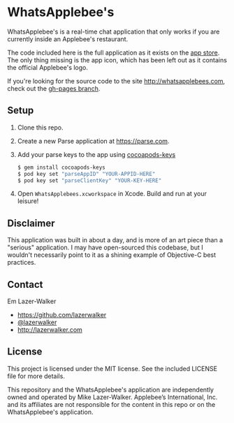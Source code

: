 # WhatsApplebee's

WhatsApplebee's is a real-time chat application that only works if you are currently inside an Applebee's restaurant.

The code included here is the full application as it exists on the [app store](https://itunes.apple.com/us/app/whatsapplebees/id867011102). The only thing missing is the app icon, which has been left out as it contains the official Applebee's logo.

If you're looking for the source code to the site http://whatsapplebees.com, check out the [gh-pages branch](https://github.com/lazerwalker/whatsapplebees/tree/gh-pages).

## Setup

1. Clone this repo.

2. Create a new Parse application at https://parse.com.

3. Add your parse keys to the app using [cocoapods-keys](https://github.com/orta/cocoapods-keys)

   ```sh
   $ gem install cocoapods-keys
   $ pod key set "parseAppID" "YOUR-APPID-HERE"
   $ pod key set "parseClientKey" "YOUR-KEY-HERE"
   ```

4. Open `WhatsApplebees.xcworkspace` in Xcode. Build and run at your leisure!

## Disclaimer

This application was built in about a day, and is more of an art piece than a "serious" application. I may have open-sourced this codebase, but I wouldn't necessarily point to it as a shining example of Objective-C best practices.

## Contact

Em Lazer-Walker

- https://github.com/lazerwalker
- [@lazerwalker](http://twitter.com/lazerwalker)
- http://lazerwalker.com

## License

This project is licensed under the MIT license. See the included LICENSE file for more details.

This repository and the WhatsApplebee's application are independently owned and operated by Mike Lazer-Walker. Applebee’s International, Inc. and its affiliates are not responsible for the content in this repo or on the WhatsApplebee's application.
